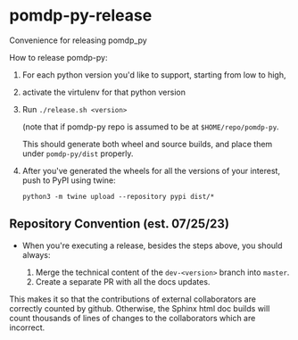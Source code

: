 # pomdp-py-release
Convenience for releasing pomdp_py


How to release pomdp-py:

1. For each python version you'd like to support, starting from low to high,
2. activate the virtulenv for that python version
3. Run `./release.sh <version>`

   (note that if pomdp-py repo is assumed to be at `$HOME/repo/pomdp-py`.

   This should generate both wheel and source builds,
   and place them under `pomdp-py/dist` properly.

4. After you've generated the wheels for all the versions of your interest,
   push to PyPI using twine:

    ```
    python3 -m twine upload --repository pypi dist/*
    ```


## Repository Convention (est. 07/25/23)

* When you're executing a release, besides the steps above, you should always:

   1. Merge the technical content of the `dev-<version>` branch into `master`.
   2. Create a separate PR with all the docs updates.

 This makes it so that the contributions of external collaborators are correctly counted by github. Otherwise, the Sphinx html doc builds will count thousands of lines of changes to the collaborators which are incorrect.
